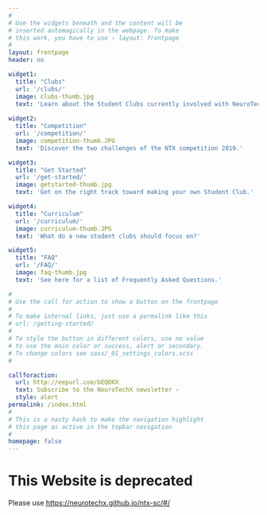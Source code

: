 ```yaml
---
#
# Use the widgets beneath and the content will be
# inserted automagically in the webpage. To make
# this work, you have to use › layout: frontpage
#
layout: frontpage
header: no

widget1:
  title: "Clubs"
  url: '/clubs/'
  image: clubs-thumb.jpg
  text: 'Learn about the Student Clubs currently involved with NeuroTechX.'
  
widget2:
  title: "Competition"
  url: '/competition/'
  image: competition-thumb.JPG
  text: 'Discover the two challenges of the NTX competition 2019.'

widget3:
  title: "Get Started"
  url: '/get-started/'
  image: getstarted-thumb.jpg
  text: 'Get on the right track toward making your own Student Club.'

widget4:
  title: "Curriculum"
  url: '/curriculum/'
  image: curriculum-thumb.JPG
  text: 'What do a new student clubs should focus on?'

widget5:
  title: "FAQ"
  url: '/FAQ/'
  image: faq-thumb.jpg
  text: 'See here for a list of Frequently Asked Questions.'

#
# Use the call for action to show a button on the frontpage
#
# To make internal links, just use a permalink like this
# url: /getting-started/
#
# To style the button in different colors, use no value
# to use the main color or success, alert or secondary.
# To change colors see sass/_01_settings_colors.scss
#

callforaction:
  url: http://eepurl.com/bEQDKX
  text: Subscribe to the NeuroTechX newsletter ›
  style: alert
permalink: /index.html
#
# This is a nasty hack to make the navigation highlight
# this page as active in the topbar navigation
#
homepage: false
---
```

# This Website is deprecated

Please use <https://neurotechx.github.io/ntx-sc/#/>

<!--- 
# NeuroTechX Student Clubs

Neurotechnology has never been this accessible before. We want to catalyze the interest and involvement of skilled students by providing them with a precise goal to work towards and the resources to get there.

The NeuroTechX Student Club Competition promotes interdisciplinary collaboration, preparing the participants for careers and excellence in science, technology, engineering and mathematics (STEM) through self-learning, knowledge sharing, and practical experimentation.

We believe neurotechnology is key to better understanding and to improving who we are. We aim to inspire a whole new generation of neuroengineers, who will be equipped to drive the field forward.
<br />
--->

<!--
![Competition]({{ site.url }}{{ site.baseurl }}/images/2020/NTXSC20_Prizes.png)


<div style="text-align:center">
<hr>
<br />
<h1> NTX Student Club Competition New Date: November 22nd, 2020 </h1>
<br />
<br />
<i>** Also, there will be a special edition in 2021 (from Jan to April 2021) **</i>
<br />
<hr>
</div>


<div style="text-align:center">
	<p>
		<img style="margin: 0 auto; display: block; max-width: 100%;" src="{{ site.url }}{{ site.baseurl }}/images/NTXSC-Comp2021_temp.png" alt="NTXSC22">
	</p>	

<br /><br />

<a href="https://docs.google.com/document/d/1vvV8xXl9qIk3tamZLFtp6ODZFCGc4foXpERsVglyGiE/edit#"> 2021-2022 Competition Details (high-level, more coming soon!)</a><br>

<br /><br />
</div>


<br />
<div style="text-align:center">
<iframe src="https://www.youtube.com/embed/pX7jzKJHXcQ" 
    width="600" 
    height="340"
    frameborder="0" 
    allowfullscreen>
</iframe>
</div>
-->

<!--
<div style="text-align:center">
<strong>The NTX Student Club Competition 2019-2020 is happening on April 19th, 2020! #NTXSC20</strong>

<br/>
<p>
<a href="https://docs.google.com/forms/d/e/1FAIpQLSeaxhwlLR89eAPn3Ms9W8nYgl-0LaxhP2RVrY1GlbPHfuHf4A/viewform?usp=sf_link"> >> Fill this form to participate! << </a>
</p>
</div>
-->
